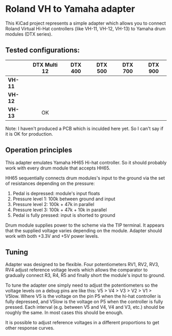 Roland VH to Yamaha adapter
================

This KiCad project represents a simple adapter which allows you to connect Roland Virtual Hi-Hat controllers (like VH-11, VH-12, VH-13) to Yamaha drum modules (DTX series).

## Tested configurations:

|         |DTX Multi 12|DTX 400|DTX 500|DTX 700|DTX 900|
|---------|:----------:|:-----:|:-----:|:-----:|:-----:|
|**VH-11**|            |       |       |       |       |
|**VH-12**|            |       |       |       |       |
|**VH-13**|      OK    |       |       |       |       |

Note: I haven't produced a PCB which is inculded here yet. So I can't say if it is OK for production.

## Operation principles

This adapter emulates Yamaha HH65 Hi-hat controller. So it should probably work with every drum module that accepts HH65.

HH65 sequentially connects drum modules's input to the ground via the set of resistances depending on the pressure:

1. Pedal is depressed: module's input floats
2. Pressure level 1: 100k between ground and input
3. Pressure level 2: 100k + 47k in parallel
4. Pressure level 3: 100k + 47k + 10k in parallel
5. Pedal is fully pressed: input is shorted to ground

Drum module supplies power to the scheme via the TIP terminal. It appears that the supplied voltage varies depending on the module. Adapter should work with both +3.3V and +5V power levels.

## Tuning
Adapter was designed to be flexible. Four potentiometers RV1, RV2, RV3, RV4 adjust reference voltage levels which allows the comparator to gradually connect R3, R4, R5 and finally short the module's input to ground.

To tune the adapter one simply need to adjust the potentiometers so the voltage levels on a debug pins are like this: V5 > V4 > V3 > V2 > V1 > V5low. Where V5 is the voltage on the pin P5 when the hi-hat controller is fully depressed, and V5low is the voltage on P5 when the controller is fully pressed. Each interval (e.g. between V5 and V4, V4 and V3, etc.) should be roughly the same. In most cases this should be enough. 

It is possible to adjust reference voltages in a different proportions to get other response curves.

